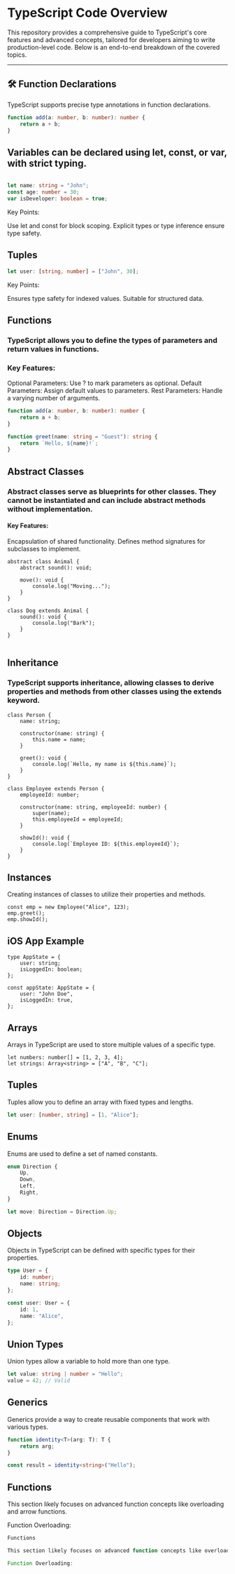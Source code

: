 # TypeScript Code Overview

This repository provides a comprehensive guide to TypeScript's core features and advanced concepts, tailored for developers aiming to write production-level code. Below is an end-to-end breakdown of the covered topics.

---

## 🛠️ **Function Declarations**
TypeScript supports precise type annotations in function declarations.

```typescript
function add(a: number, b: number): number {
    return a + b;
}
```

## Variables can be declared using let, const, or var, with strict typing.

```typescript

let name: string = "John";
const age: number = 30;
var isDeveloper: boolean = true;

```

Key Points:

Use let and const for block scoping.
Explicit types or type inference ensure type safety.

## Tuples

```typescript
let user: [string, number] = ["John", 30];
```

Key Points:

Ensures type safety for indexed values.
Suitable for structured data.

## Functions

### TypeScript allows you to define the types of parameters and return values in functions.

### Key Features:
Optional Parameters: Use ? to mark parameters as optional.
Default Parameters: Assign default values to parameters.
Rest Parameters: Handle a varying number of arguments.

```typescript
function add(a: number, b: number): number {
    return a + b;
}

function greet(name: string = "Guest"): string {
    return `Hello, ${name}!`;
}
```

## Abstract Classes

### Abstract classes serve as blueprints for other classes. They cannot be instantiated and can include abstract methods without implementation.

#### Key Features:
Encapsulation of shared functionality.
Defines method signatures for subclasses to implement.
```typscript
abstract class Animal {
    abstract sound(): void;

    move(): void {
        console.log("Moving...");
    }
}

class Dog extends Animal {
    sound(): void {
        console.log("Bark");
    }
}


```

## Inheritance

### TypeScript supports inheritance, allowing classes to derive properties and methods from other classes using the extends keyword.
```typscript
class Person {
    name: string;

    constructor(name: string) {
        this.name = name;
    }

    greet(): void {
        console.log(`Hello, my name is ${this.name}`);
    }
}

class Employee extends Person {
    employeeId: number;

    constructor(name: string, employeeId: number) {
        super(name);
        this.employeeId = employeeId;
    }

    showId(): void {
        console.log(`Employee ID: ${this.employeeId}`);
    }
}

```

## Instances

Creating instances of classes to utilize their properties and methods.
```typscript
const emp = new Employee("Alice", 123);
emp.greet();
emp.showId();
```

## iOS App Example
```typscript
type AppState = {
    user: string;
    isLoggedIn: boolean;
};

const appState: AppState = {
    user: "John Doe",
    isLoggedIn: true,
};

```

## Arrays

Arrays in TypeScript are used to store multiple values of a specific type.

```typscript
let numbers: number[] = [1, 2, 3, 4];
let strings: Array<string> = ["A", "B", "C"];
```

## Tuples

Tuples allow you to define an array with fixed types and lengths.

```typescript
let user: [number, string] = [1, "Alice"];

```

## Enums

Enums are used to define a set of named constants.

```typescript
enum Direction {
    Up,
    Down,
    Left,
    Right,
}

let move: Direction = Direction.Up;

```

## Objects

Objects in TypeScript can be defined with specific types for their properties.

```typescript
type User = {
    id: number;
    name: string;
};

const user: User = {
    id: 1,
    name: "Alice",
};

```

## Union Types

Union types allow a variable to hold more than one type.

```typescript
let value: string | number = "Hello";
value = 42; // Valid

```

## Generics

Generics provide a way to create reusable components that work with various types.

```typescript
function identity<T>(arg: T): T {
    return arg;
}

const result = identity<string>("Hello");

```

## Functions

This section likely focuses on advanced function concepts like overloading and arrow functions.

Function Overloading:
```typescript
Functions

This section likely focuses on advanced function concepts like overloading and arrow functions.

Function Overloading:
```
